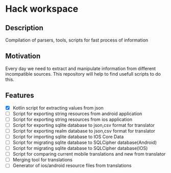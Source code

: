 # Hack workspace

## Description

Compilation of parsers, tools, scripts for fast process of information

## Motivation

Every day we need to extract and manipulate information from different incompatible sources. This repository will help to find usefull scripts to do this.

## Features

- [X] Kotlin script for extracting values from json
- [ ] Script for exporting string resources from android application
- [ ] Script for exporting string resources from ios application
- [ ] Script for exporting sqlite database to json,csv format for translator
- [ ] Script for exporting realm database to json,csv format for translator
- [ ] Script for importing sqlite database to IOS Core Data
- [ ] Script for migrating sqlite database to SQLCipher database(Android)
- [ ] Script for migrating sqlite database to SQLCipher database(IOS)
- [ ] Script for comparing current mobile translations and new from translator
- [ ] Merging tool for translations 
- [ ] Generator of ios/android resource files from translations
